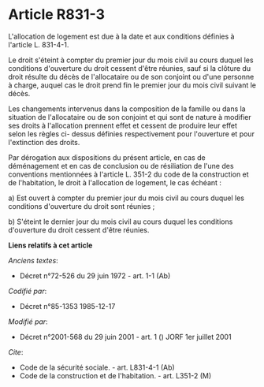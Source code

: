 # Article R831-3

L'allocation de logement est due à la date et aux conditions définies à l'article L. 831-4-1.

Le droit s'éteint à compter du premier jour du mois civil au cours duquel les conditions d'ouverture du droit cessent d'être
réunies, sauf si la clôture du droit résulte du décès de l'allocataire ou de son conjoint ou d'une personne à charge, auquel
cas le droit prend fin le premier jour du mois civil suivant le décès.

Les changements intervenus dans la composition de la famille ou dans la situation de l'allocataire ou de son conjoint et qui
sont de nature à modifier ses droits à l'allocation prennent effet et cessent de produire leur effet selon les règles ci-
dessus définies respectivement pour l'ouverture et pour l'extinction des droits. 

Par dérogation aux dispositions du présent article, en cas de déménagement et en cas de conclusion ou de résiliation de l'une
des conventions mentionnées à l'article L. 351-2 du code de la construction et de l'habitation, le droit à l'allocation de
logement, le cas échéant :

a) Est ouvert à compter du premier jour du mois civil au cours duquel les conditions d'ouverture du droit sont réunies ;

b) S'éteint le dernier jour du mois civil au cours duquel les conditions d'ouverture du droit cessent d'être réunies.

**Liens relatifs à cet article**

_Anciens textes_:

  - Décret n°72-526 du 29 juin 1972 - art. 1-1 (Ab)

_Codifié par_:

  - Décret n°85-1353 1985-12-17

_Modifié par_:

  - Décret n°2001-568 du 29 juin 2001 - art. 1 () JORF 1er juillet 2001

_Cite_:

  - Code de la sécurité sociale. - art. L831-4-1 (Ab)
  - Code de la construction et de l'habitation. - art. L351-2 (M)
